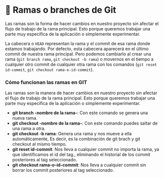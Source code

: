 # 💾 Ramas o branches de Git



Las ramas son la forma de hacer cambios en nuestro proyecto sin afectar el flujo de trabajo de la rama principal. Esto porque queremos trabajar una parte muy específica de la aplicación o simplemente experimentar.

La cabecera o `HEAD` representan la rama y el commit de esa rama donde estamos trabajando. Por defecto, esta cabecera aparecerá en el último commit de nuestra rama principal. Pero podemos cambiarlo al crear una rama (`git branch rama`, `git checkout -b rama`) o movernos en el tiempo a cualquier otro commit de cualquier otra rama con los comandos (`git reset id-commit`, `git checkout rama-o-id-commit`).

### Cómo funcionan las ramas en GIT

Las ramas son la manera de hacer cambios en nuestro proyecto sin afectar el flujo de trabajo de la rama principal. Esto porque queremos trabajar una parte muy específica de la aplicación o simplemente experimentar.

* **git branch -nombre de la rama-**: Con este comando se genera una nueva rama.
* **git checkout -nombre de la rama-**: Con este comando puedes saltar de una rama a otra.
* **git checkout -b rama**: Genera una rama y nos mueve a ella automáticamente, Es decir, es la combinación de git brach y git checkout al mismo tiempo.
* **git reset id-commit**: Nos lleva a cualquier commit no importa la rama, ya que identificamos el id del tag., eliminando el historial de los commit posteriores al tag seleccionado.
* **git checkout rama-o-id-commit**: Nos lleva a cualquier commit sin borrar los commit posteriores al tag seleccionado.
